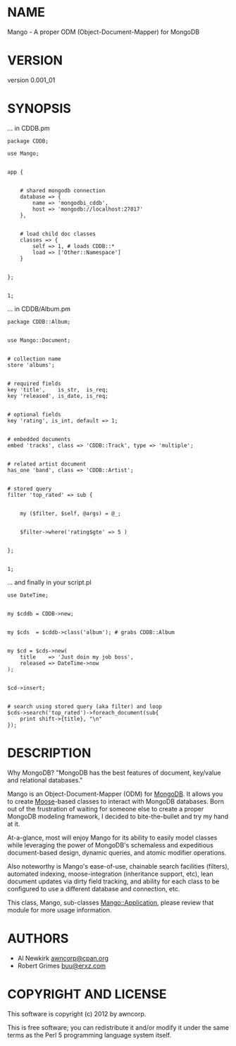 # NAME

Mango - A proper ODM (Object-Document-Mapper) for MongoDB 

# VERSION

version 0.001_01

# SYNOPSIS

... in CDDB.pm

    package CDDB;

    use Mango;
    

    app {
    

        # shared mongodb connection
        database => {
            name => 'mongodbi_cddb',
            host => 'mongodb://localhost:27017'
        },
    

        # load child doc classes
        classes => {
            self => 1, # loads CDDB::*
            load => ['Other::Namespace']
        }
    

    };
    

    1;

... in CDDB/Album.pm

    package CDDB::Album;
    

    use Mango::Document;
    

    # collection name
    store 'albums';
    

    # required fields
    key 'title',    is_str,  is_req;
    key 'released', is_date, is_req;
    

    # optional fields
    key 'rating', is_int, default => 1;
    

    # embedded documents
    embed 'tracks', class => 'CDDB::Track', type => 'multiple';
    

    # related artist document
    has_one 'band', class => 'CDDB::Artist';
    

    # stored query
    filter 'top_rated' => sub {
        

        my ($filter, $self, @args) = @_;
        

        $filter->where('rating$gte' => 5 )
        

    };
    

    1;

... and finally in your script.pl

    use DateTime;
    

    my $cddb = CDDB->new;
    

    my $cds  = $cddb->class('album'); # grabs CDDB::Album
    

    my $cd = $cds->new(
        title    => 'Just doin my job boss',
        released => DateTime->now
    );
    

    $cd->insert;
    

    # search using stored query (aka filter) and loop
    $cds->search('top_rated')->foreach_document(sub{    
        print shift->{title}, "\n"
    });

# DESCRIPTION

Why MongoDB?
"MongoDB has the best features of document, key/value and relational
databases."

Mango is an Object-Document-Mapper (ODM) for [MongoDB](http://search.cpan.org/perldoc?MongoDB). It allows you to
create [Moose](http://search.cpan.org/perldoc?Moose)-based classes to interact with MongoDB databases. Born out of
the frustration of waiting for someone else to create a proper MongoDB modeling
framework, I decided to bite-the-bullet and try my hand at it.

At-a-glance, most will enjoy Mango for its ability to easily model classes
while leveraging the power of MongoDB's schemaless and expeditious document-based
design, dynamic queries, and atomic modifier operations.

Also noteworthy is Mango's ease-of-use, chainable search facilities (filters),
automated indexing, moose-integration (inheritance support, etc), lean
document updates via dirty field tracking, and ability for each class to be
configured to use a different database and connection, etc.

This class, Mango, sub-classes [Mango::Application](http://search.cpan.org/perldoc?Mango::Application), please review that
module for more usage information.

# AUTHORS

- Al Newkirk <awncorp@cpan.org>
- Robert Grimes <buu@erxz.com>

# COPYRIGHT AND LICENSE

This software is copyright (c) 2012 by awncorp.

This is free software; you can redistribute it and/or modify it under
the same terms as the Perl 5 programming language system itself.